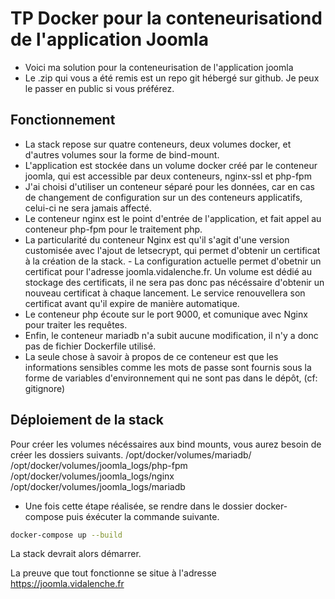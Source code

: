 # TP Docker pour la conteneurisationd de l'application Joomla

- Voici ma solution pour la conteneurisation de l'application joomla
- Le .zip qui vous a été remis est un repo git hébergé sur github. Je peux le passer en public si vous préférez.

## Fonctionnement 

- La stack repose sur quatre conteneurs, deux volumes docker, et d'autres volumes sour la forme de bind-mount.
- L'application est stockée dans un volume docker créé par le conteneur joomla, qui est accessible par deux conteneurs, nginx-ssl et php-fpm
- J'ai choisi d'utiliser un conteneur séparé pour les données, car en cas de changement de configuration sur un des conteneurs applicatifs, celui-ci ne sera jamais affecté.
- Le conteneur nginx est le point d'entrée de l'application, et fait appel au conteneur php-fpm pour le traitement php. 
- La particularité du conteneur Nginx est qu'il s'agit d'une version customisée avec l'ajout de letsecrypt, qui permet d'obtenir un certificat à la création de la stack. - La configuration actuelle permet d'obetnir un certificat pour l'adresse joomla.vidalenche.fr. Un volume est dédié au stockage des certificats, il ne sera pas donc pas nécéssaire d'obtenir un nouveau certificat à chaque lancement. Le service renouvellera son certificat avant qu'il expire de manière automatique.
- Le conteneur php écoute sur le port 9000, et comunique avec Nginx pour traiter les requêtes.
- Enfin, le conteneur mariadb n'a subit aucune modification, il n'y a donc pas de fichier Dockerfile utilisé.
- La seule chose à savoir à propos de ce conteneur est que les informations sensibles comme les mots de passe sont fournis sous la forme de variables d'environnement qui ne sont pas dans le dépôt, (cf: gitignore)

## Déploiement de la stack 

 
  Pour créer les volumes nécéssaires aux bind mounts, vous aurez besoin de créer les dossiers suivants.
  /opt/docker/volumes/mariadb/
  /opt/docker/volumes/joomla_logs/php-fpm
  /opt/docker/volumes/joomla_logs/nginx
  /opt/docker/volumes/joomla_logs/mariadb

 *  Une fois cette étape réalisée, se rendre dans le dossier docker-compose puis éxécuter la commande suivante.
  
  ```sh
  docker-compose up --build
  ```

  La stack devrait alors démarrer.
  
  La preuve que tout fonctionne se situe à l'adresse https://joomla.vidalenche.fr
  

  
  
